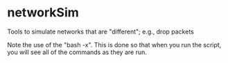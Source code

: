 # networkSim
Tools to simulate networks that are "different"; e.g., drop packets

Note the use of the "bash -x".  This is done so that when you run the script, you will see all of the commands as they are run.
